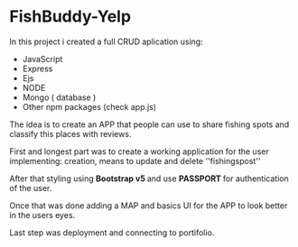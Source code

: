 # FishBuddy-Yelp

<p>In this project i created a full CRUD aplication using:</p>
<ul>
<li>JavaScript</li>
<li>Express</li>
<li>Ejs</li>
<li>NODE</li>
<li>Mongo ( database )</li>
<li>Other npm packages (check app.js) </li>
</ul>

<p>The idea is to create an APP that people can use to share fishing spots and classify this places with reviews. </p>

<p>First and longest part was to create a working application for the user implementing: creation, means to update and delete ''fishingspost''</p>

<p>After that styling using <b> Bootstrap v5 </b> and use <b> PASSPORT </b> for authentication of the user.</p>

<p>Once that was done adding a MAP and basics UI for the APP to look better in the users eyes. </p>

<p>Last step was deployment and connecting to portifolio.</p>

